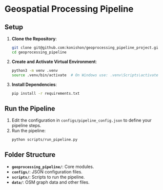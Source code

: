 
# Geospatial Processing Pipeline



## Setup

1. **Clone the Repository**:
   ```bash
   git clone git@github.com:konishon/geoprocessing_pipeline_project.git
   cd geoprocessing_pipeline
   ```

2. **Create and Activate Virtual Environment**:
   ```bash
   python3 -m venv .venv
   source .venv/bin/activate  # On Windows use: .venv\Scripts\activate
   ```

3. **Install Dependencies**:
   ```bash
   pip install -r requirements.txt
   ```

## Run the Pipeline

1. Edit the configuration in `configs/pipeline_config.json` to define your pipeline steps.
2. Run the pipeline:
   ```bash
   python scripts/run_pipeline.py
   ```

## Folder Structure

- **`geoprocessing_pipeline/`**: Core modules.
- **`configs/`**: JSON configuration files.
- **`scripts/`**: Scripts to run the pipeline.
- **`data/`**: OSM graph data and other files.
